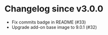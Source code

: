 # Changelog since v3.0.0
- Fix commits badge in README (#33) 
- Upgrade add-on base image to 9.0.1 (#32) 
